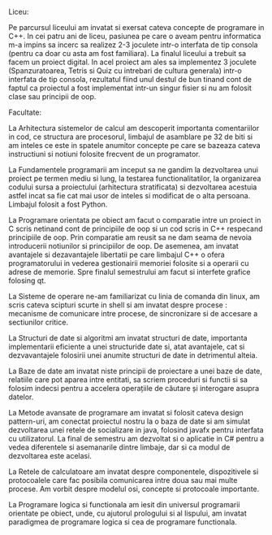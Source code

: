 Liceu:

Pe parcursul liceului am invatat si exersat cateva concepte de programare in C++. In cei patru ani de liceu, pasiunea pe care o aveam pentru informatica m-a impins sa incerc sa realizez 2-3 joculete intr-o interfata de tip consola (pentru ca doar cu asta am fost familiara). La finalul liceului a trebuit sa facem un proiect digital. In acel proiect am ales sa implementez 3 joculete (Spanzuratoarea, Tetris si Quiz cu intrebari de cultura generala) intr-o interfata de tip consola, rezultatul fiind unul destul de bun tinand cont de faptul ca proiectul a fost implementat intr-un singur fisier si nu am folosit clase sau principii de oop.
	
Facultate:

La Arhitectura sistemelor de calcul am descoperit importanta comentariilor in cod, ce structura are procesorul, limbajul de asamblare pe 32 de biti si am inteles ce este in spatele anumitor concepte pe care se bazeaza cateva instructiuni si notiuni folosite frecvent de un programator.

La Fundamentele programarii am inceput sa ne gandim la dezvoltarea unui proiect pe termen mediu si lung, la testarea functionalitatilor, la organizarea codului sursa a proiectului (arhitectura stratificata) si dezvoltarea acestuia astfel incat sa fie cat mai usor de inteles si modificat de o alta persoana. Limbajul folosit a fost Python.

La Programare orientata pe obiect am facut o comparatie intre un proiect in C scris netinand cont de principiile de oop si un cod scris in C++ respecand principiile de oop. Prin comparatie am reusit sa ne dam seama de nevoia introducerii notiunilor si principiilor de oop. De asemenea, am invatat avantajele si dezavantajele libertatii pe care limbajul C++ o ofera programatorului in vederea gestionairii memoriei folosite si a operarii cu adrese de memorie. Spre finalul semestrului am facut si interfete grafice folosing qt.

La Sisteme de operare ne-am familiarizat cu linia de comanda din linux, am scris cateva scipturi scurte in shell si am invatat despre procese : mecanisme de comunicare intre procese, de sincronizare si de accesare a sectiunilor critice.

La Structuri de date si algoritmi am invatat structuri de date, importanta implementarii eficiente a unei structuride date si, atat avantajele, cat si dezvavantajele folosirii unei anumite structuri de date in detrimentul alteia.

La Baze de date am invatat niste principii de proiectare a unei baze de date, relatiile care pot aparea intre entitati, sa scriem proceduri si functii si sa folosim indecsi pentru a accelera operațiile de căutare și interogare asupra datelor.

La Metode avansate de programare am invatat si folosit cateva design pattern-uri, am conectat proiectul nostru la o baza de date si am simulat dezvoltarea unei retele de socializare in java, folosind javafx pentru interfata cu utilizatorul. La final de semestru am dezvoltat si o aplicatie in C# pentru a vedea diferentele si asemanarile dintre limbaje, dar si ca modul de dezvoltarea este acelasi.

La Retele de calculatoare am invatat despre componentele, dispozitivele si protocoalele care fac posibila comunicarea intre doua sau mai multe procese. Am vorbit despre modelul osi, concepte si protocoale importante.

La Programare logica si functionala am iesit din universul programarii orientate pe obiect, unde, cu ajutorul prologului si al lispului, am invatat paradigmea de programare logica si cea de programare functionala.
